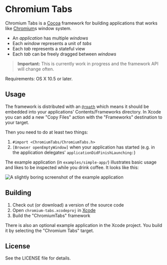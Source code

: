 # Chromium Tabs

Chromium Tabs is a [Cocoa](http://developer.apple.com/cocoa/) framework for building applications that works like [Chromium](http://www.google.com/chrome)s window system.

- An *application* has multiple *windows*
- Each *window* represents a unit of *tabs*
- Each *tab* represents a stateful view
- Each *tab* can be freely dragged between *windows*

> **Important:** This is currently work in progress and the framework API will change often.

Requirements: OS X 10.5 or later.

## Usage

The framework is distributed with an [`@rpath`](http://www.codeshorts.ca/2007/nov/01/leopard-linking-making-relocatable-libraries-movin) which means it should be embedded into your applications' Contents/Frameworks directory. In Xcode you can add a new "Copy Files" action with the "Frameworks" destination to your target.

Then you need to do at least two things:

1. `#import <ChromiumTabs/ChromiumTabs.h>`
2. `[Browser openEmptyWindow]` when your application has started (e.g. in the application delegates' `applicationDidFinishLaunching:`)

The example application (in `examples/simple-app/`) illustrates basic usage and likes to be inspected while you drink coffee. It looks like this:

<img src="http://farm5.static.flickr.com/4082/4927836567_69bb9c669a_o.png" alt="A slightly boring screenshot of the example application">

## Building

1. Check out (or download) a version of the source code
2. Open `chromium-tabs.xcodeproj` in [Xcode](http://developer.apple.com/tools/xcode/)
3. Build the "ChromiumTabs" framework

There is also an optional example application in the Xcode project. You build it by selecting the "Chromium Tabs" target.

## License

See the LICENSE file for details.

